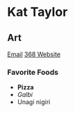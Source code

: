 # Kat Taylor
## Art
[Email](kathryntaylor11@yahoo.com)
[368 Website](http://vcd.github.io/368/)

### Favorite Foods
* **Pizza**
* _Galbi_
* Unagi nigiri